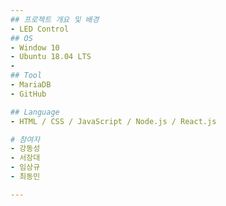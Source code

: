 ```yaml
---
## 프로젝트 개요 및 배경
- LED Control
## OS  
- Window 10 
- Ubuntu 18.04 LTS
- 
## Tool
- MariaDB
- GitHub

## Language
- HTML / CSS / JavaScript / Node.js / React.js

# 참여자 
- 강동성
- 서장대
- 임상규
- 최동민

---
```


    
